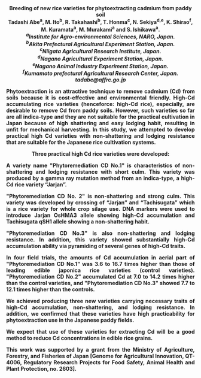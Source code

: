<center><strong>Breeding of new rice varieties for phytoextracting cadmium from paddy
soil<strong>

<center><strong>Tadashi Abe<sup>a</sup></strong>, M. Ito<sup>b</sup>, R. Takahashi<sup>b</sup>, T. Honma<sup>c</sup>, N.
Sekiya<sup>d,e</sup>, K. Shirao<sup>f</sup>, M. Kuramata<sup>a</sup>, M. Murakami<sup>a</sup> and S.
Ishikawa<sup>a</sup>.

<center><i><sup>a</sup>Institute for Agro-environmental Sciences, NARO, Japan. </i>

<center><i><sup>b</sup>Akita Prefectural Agricultural Experiment Station, Japan.</i>

<center><i><sup>c</sup>Niigata Agricultural Research Institute, Japan.</i>

<center><i><sup>d</sup>Nagano Agricultural Experiment Station, Japan.</i>

<center><i><sup>e</sup>Nagano Animal Industry Experiment Station, Japan.</i>

<center><i><sup>f</sup>Kumamoto prefectural Agricultural Research Center, Japan.</i>

<center><i>tadabe@affrc.go.jp</i>

<p style=text-align:justify>Phytoextraction is an attractive technique to remove cadmium (Cd) from
soils because it is cost-effective and environmental friendly. High-Cd
accumulating rice varieties (henceforce: high-Cd rice), especially, are
desirable to remove Cd from paddy soils. However, such varieties so far
are all indica-type and they are not suitable for the practical
cultivation in Japan because of high shattering and easy lodging habit,
resulting in unfit for mechanical harvesting. In this study, we
attempted to develop practical high Cd varieties with non-shattering and
lodging resistance that are suitable for the Japanese rice cultivation
systems.

Three practical high Cd rice varieties were developed:

<p style=text-align:justify>A variety name "Phytoremediation CD No.1" is characteristics of
non-shattering and lodging resistance with short culm. This variety was
produced by a gamma ray mutation method from an indica-type, a high-Cd
rice variety “Jarjan”.

<p style=text-align:justify>"Phytoremediation CD No. 2" is non-shattering and strong culm. This
variety was developed by crossing of “Jarjan” and “Tachisugata” which is
a rice variety for whole crop silage use. DNA markers were used to
introduce Jarjan OsHMA3 allele showing high-Cd accumulation and
Tachisugata qSH1 allele showing a non-shattering habit.

<p style=text-align:justify>"Phytoremediation CD No.3" is also non-shattering and lodging
resistance. In addition, this variety showed substantially high-Cd
accumulation ability via pyramiding of several genes of high-Cd traits.

<p style=text-align:justify>In four field trials, the amounts of Cd accumulation in aerial part of
"Phytoremediation CD No.1" was 3.6 to 16.7 times higher than those of
leading edible japonica rice varieties (control varieties).
"Phytoremediation CD No.2" accumulated Cd at 7.0 to 14.2 times higher
than the control varieties, and "Phytoremediation CD No.3" showed 7.7 to
12.1 times higher than the controls.

<p style=text-align:justify>We achieved producing three new varieties carrying necessary traits of
high-Cd accumulation, non-shattering, and lodging resistance. In
addition, we confirmed that these varieties have high practicability for
phytoextraction use in the Japanese paddy fields.

<p style=text-align:justify>We expect that use of these varieties for extracting Cd will be a good
method to reduce Cd concentrations in edible rice grains.

<p style=text-align:justify>This work was supported by a grant from the Ministry of Agriculture, Forestry, and Fisheries of Japan [Genome for Agricultural Innovation,
QT-4006, Regulatory Research Projects for Food Safety, Animal Health and
Plant Protection, no. 2603].
